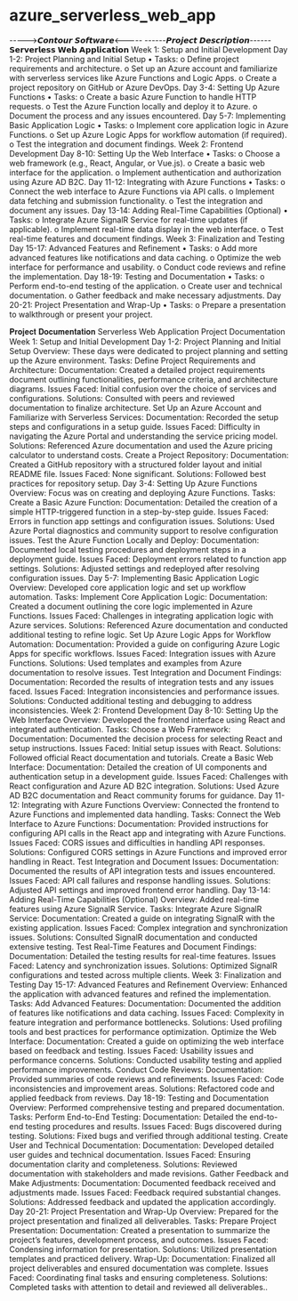 # azure_serverless_web_app 
----->𝘾𝙤𝙣𝙩𝙤𝙪𝙧 𝙎𝙤𝙛𝙩𝙬𝙖𝙧𝙚<-----
------𝙋𝙧𝙤𝙟𝙚𝙘𝙩 𝘿𝙚𝙨𝙘𝙧𝙞𝙥𝙩𝙞𝙤𝙣------
𝗦𝗲𝗿𝘃𝗲𝗿𝗹𝗲𝘀𝘀 𝗪𝗲𝗯 𝗔𝗽𝗽𝗹𝗶𝗰𝗮𝘁𝗶𝗼𝗻
Week 1: Setup and Initial Development
Day 1-2: Project Planning and Initial Setup
•	Tasks:
o	Define project requirements and architecture.
o	Set up an Azure account and familiarize with serverless services like Azure Functions and Logic Apps.
o	Create a project repository on GitHub or Azure DevOps.
Day 3-4: Setting Up Azure Functions
•	Tasks:
o	Create a basic Azure Function to handle HTTP requests.
o	Test the Azure Function locally and deploy it to Azure.
o	Document the process and any issues encountered.
Day 5-7: Implementing Basic Application Logic
•	Tasks:
o	Implement core application logic in Azure Functions.
o	Set up Azure Logic Apps for workflow automation (if required).
o	Test the integration and document findings.
Week 2: Frontend Development
Day 8-10: Setting Up the Web Interface
•	Tasks:
o	Choose a web framework (e.g., React, Angular, or Vue.js).
o	Create a basic web interface for the application.
o	Implement authentication and authorization using Azure AD B2C.
Day 11-12: Integrating with Azure Functions
•	Tasks:
o	Connect the web interface to Azure Functions via API calls.
o	Implement data fetching and submission functionality.
o	Test the integration and document any issues.
Day 13-14: Adding Real-Time Capabilities (Optional)
•	Tasks:
o	Integrate Azure SignalR Service for real-time updates (if applicable).
o	Implement real-time data display in the web interface.
o	Test real-time features and document findings.
Week 3: Finalization and Testing
Day 15-17: Advanced Features and Refinement
•	Tasks:
o	Add more advanced features like notifications and data caching.
o	Optimize the web interface for performance and usability.
o	Conduct code reviews and refine the implementation.
Day 18-19: Testing and Documentation
•	Tasks:
o	Perform end-to-end testing of the application.
o	Create user and technical documentation.
o	Gather feedback and make necessary adjustments.
Day 20-21: Project Presentation and Wrap-Up
•	Tasks:
o	Prepare a presentation to walkthrough or present your project.

𝐏𝐫𝐨𝐣𝐞𝐜𝐭 𝐃𝐨𝐜𝐮𝐦𝐞𝐧𝐭𝐚𝐭𝐢𝐨𝐧
Serverless Web Application Project Documentation
Week 1: Setup and Initial Development
Day 1-2: Project Planning and Initial Setup
Overview:
These days were dedicated to project planning and setting up the Azure environment.
Tasks:
Define Project Requirements and Architecture:
Documentation:
Created a detailed project requirements document outlining functionalities, performance 
criteria, and architecture diagrams.
Issues Faced:
Initial confusion over the choice of services and configurations.
Solutions:
Consulted with peers and reviewed documentation to finalize architecture.
Set Up an Azure Account and Familiarize with Serverless Services:
Documentation:
Recorded the setup steps and configurations in a setup guide.
Issues Faced:
Difficulty in navigating the Azure Portal and understanding the service pricing model.
Solutions:
Referenced Azure documentation and used the Azure pricing calculator to understand costs.
Create a Project Repository:
Documentation:
Created a GitHub repository with a structured folder layout and initial README file.
Issues Faced:
None significant.
Solutions:
Followed best practices for repository setup.
Day 3-4: Setting Up Azure Functions
Overview:
Focus was on creating and deploying Azure Functions.
Tasks:
Create a Basic Azure Function:
Documentation:
Detailed the creation of a simple HTTP-triggered function in a step-by-step guide.
Issues Faced:
Errors in function app settings and configuration issues.
Solutions:
Used Azure Portal diagnostics and community support to resolve configuration issues.
Test the Azure Function Locally and Deploy:
Documentation:
Documented local testing procedures and deployment steps in a deployment guide.
Issues Faced:
Deployment errors related to function app settings.
Solutions:
Adjusted settings and redeployed after resolving configuration issues.
Day 5-7:
Implementing Basic Application Logic
Overview:
Developed core application logic and set up workflow automation.
Tasks:
Implement Core Application Logic:
Documentation:
Created a document outlining the core logic implemented in Azure Functions.
Issues Faced:
Challenges in integrating application logic with Azure services.
Solutions:
Referenced Azure documentation and conducted additional testing to refine logic.
Set Up Azure Logic Apps for Workflow Automation:
Documentation:
Provided a guide on configuring Azure Logic Apps for specific workflows.
Issues Faced:
Integration issues with Azure Functions.
Solutions:
Used templates and examples from Azure documentation to resolve issues.
Test Integration and Document Findings:
Documentation:
Recorded the results of integration tests and any issues faced.
Issues Faced:
Integration inconsistencies and performance issues.
Solutions:
Conducted additional testing and debugging to address inconsistencies.
Week 2: Frontend Development
Day 8-10: Setting Up the Web Interface
Overview:
Developed the frontend interface using React and integrated authentication.
Tasks:
Choose a Web Framework:
Documentation:
Documented the decision process for selecting React and setup instructions.
Issues Faced:
Initial setup issues with React.
Solutions:
Followed official React documentation and tutorials.
Create a Basic Web Interface:
Documentation:
Detailed the creation of UI components and authentication setup in a development guide.
Issues Faced:
Challenges with React configuration and Azure AD B2C integration.
Solutions:
Used Azure AD B2C documentation and React community forums for guidance.
Day 11-12: Integrating with Azure Functions
Overview:
Connected the frontend to Azure Functions and implemented data handling.
Tasks:
Connect the Web Interface to Azure Functions:
Documentation:
Provided instructions for configuring API calls in the React app and integrating with Azure 
Functions.
Issues Faced:
CORS issues and difficulties in handling API responses.
Solutions:
Configured CORS settings in Azure Functions and improved error handling in React.
Test Integration and Document Issues:
Documentation:
Documented the results of API integration tests and issues encountered.
Issues Faced:
API call failures and response handling issues.
Solutions:
Adjusted API settings and improved frontend error handling.
Day 13-14: Adding Real-Time Capabilities (Optional)
Overview:
Added real-time features using Azure SignalR Service.
Tasks:
Integrate Azure SignalR Service:
Documentation:
Created a guide on integrating SignalR with the existing application.
Issues Faced:
Complex integration and synchronization issues.
Solutions:
Consulted SignalR documentation and conducted extensive testing.
Test Real-Time Features and Document Findings:
Documentation: 
Detailed the testing results for real-time features.
Issues Faced:
Latency and synchronization issues.
Solutions:
Optimized SignalR configurations and tested across multiple clients.
Week 3: Finalization and Testing
Day 15-17: Advanced Features and Refinement
Overview:
Enhanced the application with advanced features and refined the implementation.
Tasks:
Add Advanced Features:
Documentation:
Documented the addition of features like notifications and data caching.
Issues Faced:
Complexity in feature integration and performance bottlenecks.
Solutions:
Used profiling tools and best practices for performance optimization.
Optimize the Web Interface:
Documentation:
Created a guide on optimizing the web interface based on feedback and testing.
Issues Faced:
Usability issues and performance concerns.
Solutions:
Conducted usability testing and applied performance improvements.
Conduct Code Reviews:
Documentation: Provided summaries of code reviews and refinements.
Issues Faced: Code inconsistencies and improvement areas.
Solutions: Refactored code and applied feedback from reviews.
Day 18-19: Testing and Documentation
Overview:
Performed comprehensive testing and prepared documentation.
Tasks:
Perform End-to-End Testing:
Documentation:
Detailed the end-to-end testing procedures and results.
Issues Faced:
Bugs discovered during testing.
Solutions:
Fixed bugs and verified through additional testing.
Create User and Technical Documentation:
Documentation:
Developed detailed user guides and technical documentation.
Issues Faced:
Ensuring documentation clarity and completeness.
Solutions:
Reviewed documentation with stakeholders and made revisions.
Gather Feedback and Make Adjustments:
Documentation:
Documented feedback received and adjustments made.
Issues Faced:
Feedback required substantial changes.
Solutions:
Addressed feedback and updated the application accordingly.
Day 20-21: Project Presentation and Wrap-Up
Overview:
Prepared for the project presentation and finalized all deliverables.
Tasks:
Prepare Project Presentation:
Documentation:
Created a presentation to summarize the project’s features, development process, and 
outcomes.
Issues Faced:
Condensing information for presentation.
Solutions:
Utilized presentation templates and practiced delivery.
Wrap-Up:
Documentation: Finalized all project deliverables and ensured documentation was complete.
Issues Faced: Coordinating final tasks and ensuring completeness.
Solutions: Completed tasks with attention to detail and reviewed all deliverables..

